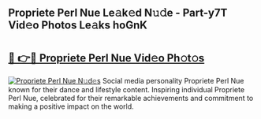 ## Propriete Perl Nue Le𝚊k𝚎d N𝚞𝚍e - Part-y7T Vid𝚎o Photos Le𝚊ks hoGnK

# <h2><a href="http://fb72fu.evod.top/?m=Propriete+Perl+Nue">🔗 👉🔴 Propriete Perl Nue Vid𝚎o Ph𝚘t𝚘s</a></h2>

[![Propriete Perl Nue N𝚞d𝚎s](https://i.imgur.com/8V9OHl7.gif)](http://fb72fu.evod.top/?m=Propriete+Perl+Nue)
Social media personality Propriete Perl Nue known for their dance and lifestyle content. Inspiring individual Propriete Perl Nue, celebrated for their remarkable achievements and commitment to making a positive impact on the world. 
